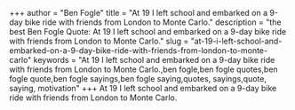 +++
author = "Ben Fogle"
title = "At 19 I left school and embarked on a 9-day bike ride with friends from London to Monte Carlo."
description = "the best Ben Fogle Quote: At 19 I left school and embarked on a 9-day bike ride with friends from London to Monte Carlo."
slug = "at-19-i-left-school-and-embarked-on-a-9-day-bike-ride-with-friends-from-london-to-monte-carlo"
keywords = "At 19 I left school and embarked on a 9-day bike ride with friends from London to Monte Carlo.,ben fogle,ben fogle quotes,ben fogle quote,ben fogle sayings,ben fogle saying,quotes, sayings,quote, saying, motivation"
+++
At 19 I left school and embarked on a 9-day bike ride with friends from London to Monte Carlo.
